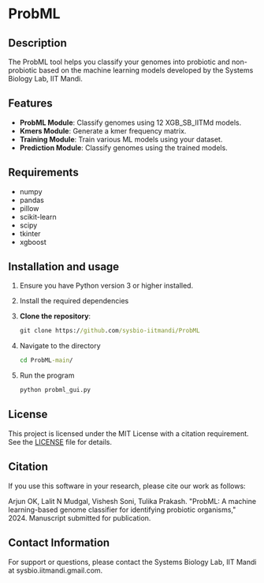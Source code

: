 # ProbML

## Description
The ProbML tool helps you classify your genomes into probiotic and non-probiotic based on the machine learning models developed by the Systems Biology Lab, IIT Mandi.

## Features
- **ProbML Module**: Classify genomes using 12 XGB_SB_IITMd models.
- **Kmers Module**: Generate a kmer frequency matrix.
- **Training Module**: Train various ML models using your dataset.
- **Prediction Module**: Classify genomes using the trained models.

## Requirements
- numpy
- pandas
- pillow
- scikit-learn
- scipy
- tkinter
- xgboost

## Installation and usage
1. Ensure you have Python version 3 or higher installed.
2. Install the required dependencies
3. **Clone the repository**:

    ```cmd
    git clone https://github.com/sysbio-iitmandi/ProbML
    ```
4. Navigate to the directory

    ```cmd
    cd ProbML-main/
    ```
5. Run the program

    ```cmd
    python probml_gui.py
    ```

## License

This project is licensed under the MIT License with a citation requirement. See the [LICENSE](LICENSE) file for details.

## Citation

If you use this software in your research, please cite our work as follows:

Arjun OK, Lalit N Mudgal, Vishesh Soni, Tulika Prakash. "ProbML: A machine learning-based genome classifier for identifying probiotic organisms," 2024. Manuscript submitted for publication.

## Contact Information
  For support or questions, please contact the Systems Biology Lab, IIT Mandi at sysbio.iitmandi.gmail.com.


